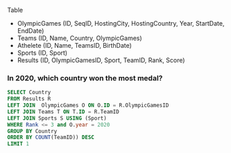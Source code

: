 Table
- OlympicGames (ID, SeqID, HostingCity, HostingCountry, Year, StartDate, EndDate)
- Teams (ID, Name, Country, OlympicGames)
- Athelete (ID, Name, TeamsID, BirthDate)
- Sports (ID, Sport)
- Results (ID, OlympicGamesID, Sport, TeamID, Rank, Score)

### In 2020, which country won the most medal?

```sql
SELECT Country
FROM Results R
LEFT JOIN  OlympicGames O ON O.ID = R.OlympicGamesID
LEFT JOIN Teams T ON T.ID = R.TeamID
LEFT JOIN Sports S USING (Sport)
WHERE Rank <= 3 and O.year = 2020
GROUP BY Country
ORDER BY COUNT(TeamID)) DESC
LIMIT 1
```




